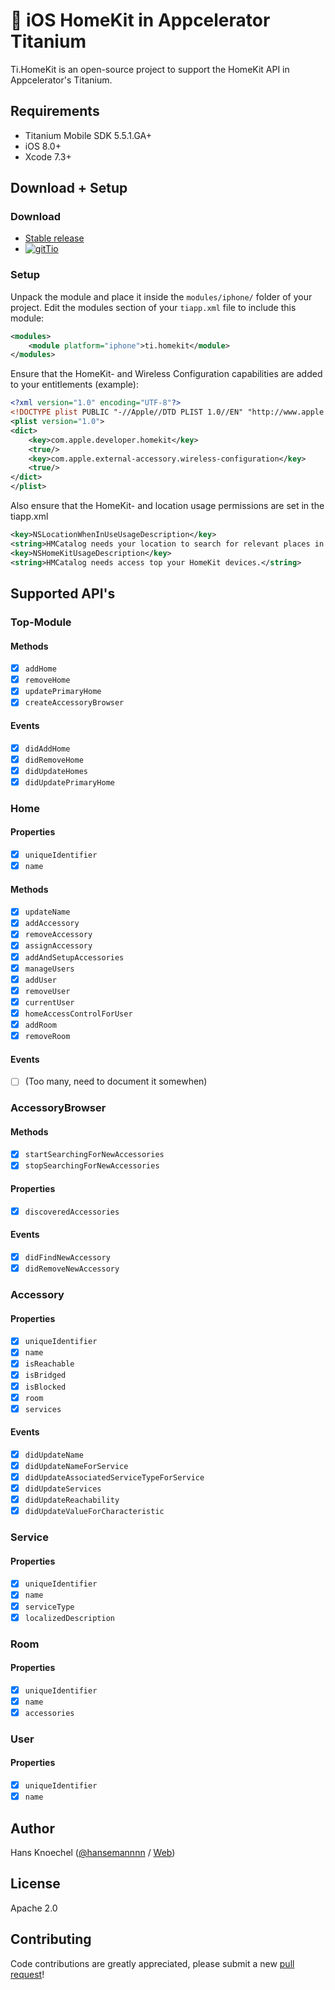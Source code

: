 # 🏡 iOS HomeKit in Appcelerator Titanium</h1></td>
Ti.HomeKit is an open-source project to support the HomeKit API in Appcelerator's Titanium. 

## Requirements
  - Titanium Mobile SDK 5.5.1.GA+
  - iOS 8.0+
  - Xcode 7.3+

## Download + Setup

### Download
  * [Stable release](https://github.com/hansemannn/titanium-homekit/releases)
  * [![gitTio](http://hans-knoechel.de/shields/shield-gittio.svg)](http://gitt.io/component/titanium-homekit)

### Setup
Unpack the module and place it inside the `modules/iphone/` folder of your project.
Edit the modules section of your `tiapp.xml` file to include this module:
```xml
<modules>
    <module platform="iphone">ti.homekit</module>
</modules>
```

Ensure that the HomeKit- and Wireless Configuration capabilities are added to your entitlements (example):
```xml
<?xml version="1.0" encoding="UTF-8"?>
<!DOCTYPE plist PUBLIC "-//Apple//DTD PLIST 1.0//EN" "http://www.apple.com/DTDs/PropertyList-1.0.dtd">
<plist version="1.0">
<dict>
    <key>com.apple.developer.homekit</key>
    <true/>
    <key>com.apple.external-accessory.wireless-configuration</key>
    <true/>
</dict>
</plist>
```
Also ensure that the HomeKit- and location usage permissions are set in the tiapp.xml
```xml
<key>NSLocationWhenInUseUsageDescription</key>
<string>HMCatalog needs your location to search for relevant places in your area.</string>
<key>NSHomeKitUsageDescription</key>
<string>HMCatalog needs access top your HomeKit devices.</string>
```

## Supported API's

### Top-Module

#### Methods
- [x] `addHome`
- [x] `removeHome`
- [x] `updatePrimaryHome`
- [x] `createAccessoryBrowser`

#### Events
- [x] `didAddHome`
- [x] `didRemoveHome`
- [x] `didUpdateHomes`
- [x] `didUpdatePrimaryHome`

### Home

#### Properties
- [x] `uniqueIdentifier`
- [x] `name`

#### Methods
- [x] `updateName`
- [x] `addAccessory`
- [x] `removeAccessory`
- [x] `assignAccessory`
- [x] `addAndSetupAccessories`
- [x] `manageUsers`
- [x] `addUser`
- [x] `removeUser`
- [x] `currentUser`
- [x] `homeAccessControlForUser`
- [x] `addRoom`
- [x] `removeRoom`

#### Events
- [ ] (Too many, need to document it somewhen)

### AccessoryBrowser

#### Methods
- [x] `startSearchingForNewAccessories`
- [x] `stopSearchingForNewAccessories`

#### Properties
- [x] `discoveredAccessories`

#### Events
- [x] `didFindNewAccessory`
- [x] `didRemoveNewAccessory`

### Accessory

#### Properties
- [x] `uniqueIdentifier`
- [x] `name`
- [x] `isReachable`
- [x] `isBridged`
- [x] `isBlocked`
- [x] `room`
- [x] `services`

#### Events
- [x] `didUpdateName`
- [x] `didUpdateNameForService`
- [x] `didUpdateAssociatedServiceTypeForService`
- [x] `didUpdateServices`
- [x] `didUpdateReachability`
- [x] `didUpdateValueForCharacteristic`

### Service

#### Properties
- [x] `uniqueIdentifier`
- [x] `name`
- [x] `serviceType`
- [x] `localizedDescription`

### Room

#### Properties
- [x] `uniqueIdentifier`
- [x] `name`
- [x] `accessories`

### User

#### Properties
- [x] `uniqueIdentifier`
- [x] `name`

## Author
Hans Knoechel ([@hansemannnn](https://twitter.com/hansemannnn) / [Web](http://hans-knoechel.de))

## License
Apache 2.0

## Contributing
Code contributions are greatly appreciated, please submit a new [pull request](https://github.com/hansemannn/titanium-homekit/pull/new/master)!
